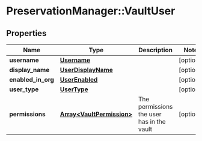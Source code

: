 # PreservationManager::VaultUser

## Properties
Name | Type | Description | Notes
------------ | ------------- | ------------- | -------------
**username** | [**Username**](Username.md) |  | [optional] 
**display_name** | [**UserDisplayName**](UserDisplayName.md) |  | [optional] 
**enabled_in_org** | [**UserEnabled**](UserEnabled.md) |  | [optional] 
**user_type** | [**UserType**](UserType.md) |  | [optional] 
**permissions** | [**Array&lt;VaultPermission&gt;**](VaultPermission.md) | The permissions the user has in the vault | [optional] 

